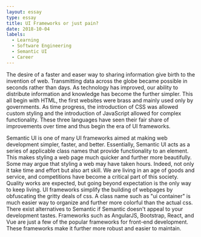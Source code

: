 ```yaml
---
layout: essay
type: essay
title: UI Frameworks or just pain?
date: 2018-10-04
labels:
  - Learning
  - Software Engineering
  - Semantic UI
  - Career
---
```


The desire of a faster and easer way to sharing information give birth to the invention of web. Transmitting data across the globe became possible in seconds rather than days. As technology has improved, our ability to distribute information and knowledge has become the further simpler. This all begin with HTML, the first websites were brass and mainly used only by governments. As time progress, the introduction of CSS was allowed custom styling and the introduction of JavaScript allowed for complex functionality. These three languages have seen their fair share of improvements over time and thus begin the era of UI frameworks.

Semantic UI is one of many UI frameworks aimed at making web development simpler, faster, and better. Essentially, Semantic UI acts as a series of applicable class names that provide functionality to an element. This makes styling a web page much quicker and further more beautifully. Some may argue that styling a web may have taken hours. Indeed, not only it take time and effort but also art skill. We are living in an age of goods and service, and competitions have become a critical part of this society. Quality works are expected, but going beyond expectation is the only way to keep living. UI frameworks simplify the building of webpages by obfuscating the gritty deals of css. A class name such as "ui container" is much easier way to organize and further more colorful than the actual css. There exist alternatives to Semantic if Semantic doesn't appeal to your development tastes. Frameworks such as AngularJS, Bootstrap, React, and Vue are just a few of the popular frameworks for front-end development. These frameworks make it further more robust and easier to maintain.
